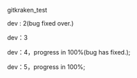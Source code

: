 gitkraken_test

dev : 2(bug fixed over.)

dev：3

dev：4，progress in 100%(bug has fixed.);

dev：5，progress in 100%;

